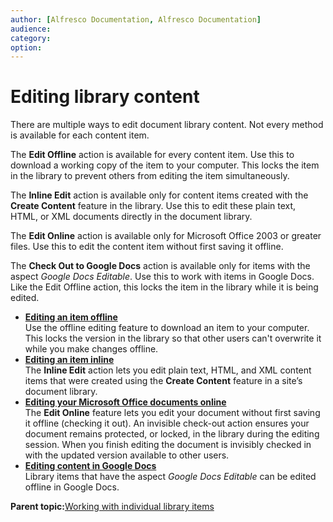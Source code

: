 ```yaml
---
author: [Alfresco Documentation, Alfresco Documentation]
audience: 
category: 
option: 
---
```


# Editing library content

There are multiple ways to edit document library content. Not every method is available for each content item.

The **Edit Offline** action is available for every content item. Use this to download a working copy of the item to your computer. This locks the item in the library to prevent others from editing the item simultaneously.

The **Inline Edit** action is available only for content items created with the **Create Content** feature in the library. Use this to edit these plain text, HTML, or XML documents directly in the document library.

The **Edit Online** action is available only for Microsoft Office 2003 or greater files. Use this to edit the content item without first saving it offline.

The **Check Out to Google Docs** action is available only for items with the aspect *Google Docs Editable*. Use this to work with items in Google Docs. Like the Edit Offline action, this locks the item in the library while it is being edited.

-   **[Editing an item offline](../tasks/library-item-edit-offline.md)**  
Use the offline editing feature to download an item to your computer. This locks the version in the library so that other users can't overwrite it while you make changes offline.
-   **[Editing an item inline](../tasks/library-item-edit-inline.md)**  
The **Inline Edit** action lets you edit plain text, HTML, and XML content items that were created using the **Create Content** feature in a site’s document library.
-   **[Editing your Microsoft Office documents online](../tasks/library-item-edit-online.md)**  
The **Edit Online** feature lets you edit your document without first saving it offline \(checking it out\). An invisible check-out action ensures your document remains protected, or locked, in the library during the editing session. When you finish editing the document is invisibly checked in with the updated version available to other users.
-   **[Editing content in Google Docs](../concepts/library-item-google-intro.md)**  
Library items that have the aspect *Google Docs Editable* can be edited offline in Google Docs.

**Parent topic:**[Working with individual library items](../concepts/library-items-individual.md)

